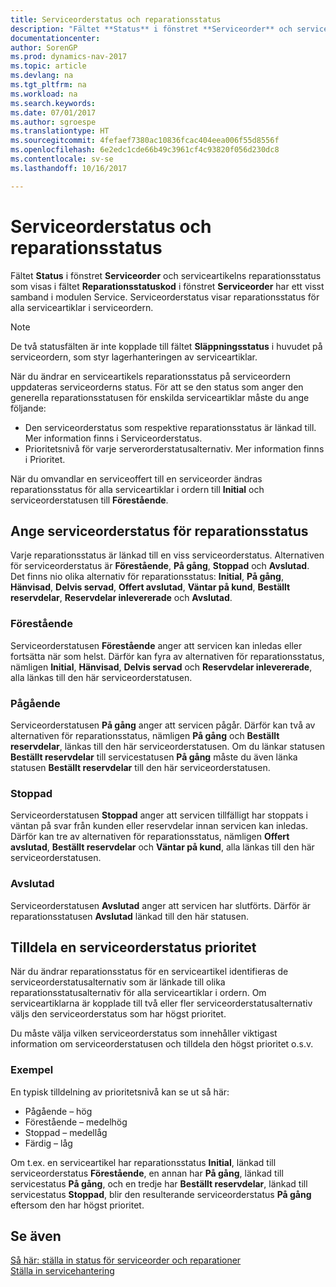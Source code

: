 ```yaml
---
title: Serviceorderstatus och reparationsstatus
description: "Fältet **Status** i fönstret **Serviceorder** och serviceartikelns reparationsstatus som visas i fältet **Reparationsstatuskod** i fönstret **Serviceorder** har ett visst samband i modulen Servicehantering. Serviceorderstatus visar reparationsstatus för alla serviceartiklar i serviceordern."
documentationcenter: 
author: SorenGP
ms.prod: dynamics-nav-2017
ms.topic: article
ms.devlang: na
ms.tgt_pltfrm: na
ms.workload: na
ms.search.keywords: 
ms.date: 07/01/2017
ms.author: sgroespe
ms.translationtype: HT
ms.sourcegitcommit: 4fefaef7380ac10836fcac404eea006f55d8556f
ms.openlocfilehash: 6e2edc1cde66b49c3961cf4c93820f056d230dc8
ms.contentlocale: sv-se
ms.lasthandoff: 10/16/2017

---
```

# <a name="service-order-status-and-repair-status"></a>Serviceorderstatus och reparationsstatus
Fältet **Status** i fönstret **Serviceorder** och serviceartikelns reparationsstatus som visas i fältet **Reparationsstatuskod** i fönstret **Serviceorder** har ett visst samband i modulen Service. Serviceorderstatus visar reparationsstatus för alla serviceartiklar i serviceordern.  
  
> [!NOTE]  
>  De två statusfälten är inte kopplade till fältet **Släppningsstatus** i huvudet på serviceordern, som styr lagerhanteringen av serviceartiklar.  
  
 När du ändrar en serviceartikels reparationsstatus på serviceordern uppdateras serviceorderns status. För att se den status som anger den generella reparationsstatusen för enskilda serviceartiklar måste du ange följande:  
  
* Den serviceorderstatus som respektive reparationsstatus är länkad till. Mer information finns i Serviceorderstatus.  
* Prioritetsnivå för varje serverorderstatusalternativ. Mer information finns i Prioritet.  
  
 När du omvandlar en serviceoffert till en serviceorder ändras reparationsstatus för alla serviceartiklar i ordern till **Initial** och serviceorderstatusen till **Förestående**.  
  
## <a name="specifying-service-order-status-for-repair-status"></a>Ange serviceorderstatus för reparationsstatus  
Varje reparationsstatus är länkad till en viss serviceorderstatus. Alternativen för serviceorderstatus är **Förestående**, **På gång**, **Stoppad** och **Avslutad**. Det finns nio olika alternativ för reparationsstatus: **Initial**, **På gång**, **Hänvisad**, **Delvis servad**, **Offert avslutad**, **Väntar på kund**, **Beställt reservdelar**, **Reservdelar inlevererade** och **Avslutad**.  
  
### <a name="pending"></a>Förestående  
Serviceorderstatusen **Förestående** anger att servicen kan inledas eller fortsätta när som helst. Därför kan fyra av alternativen för reparationsstatus, nämligen **Initial**, **Hänvisad**, **Delvis servad** och **Reservdelar inlevererade**, alla länkas till den här serviceorderstatusen.  
  
### <a name="in-process"></a>Pågående  
Serviceorderstatusen **På gång** anger att servicen pågår. Därför kan två av alternativen för reparationsstatus, nämligen **På gång** och **Beställt reservdelar**, länkas till den här serviceorderstatusen. Om du länkar statusen **Beställt reservdelar** till servicestatusen **På gång** måste du även länka statusen **Beställt reservdelar** till den här serviceorderstatusen.  
  
### <a name="on-hold"></a>Stoppad  
Serviceorderstatusen **Stoppad** anger att servicen tillfälligt har stoppats i väntan på svar från kunden eller reservdelar innan servicen kan inledas. Därför kan tre av alternativen för reparationsstatus, nämligen **Offert avslutad**, **Beställt reservdelar** och **Väntar på kund**, alla länkas till den här serviceorderstatusen.  
  
### <a name="finished"></a>Avslutad  
Serviceorderstatusen **Avslutad** anger att servicen har slutförts. Därför är reparationsstatusen **Avslutad** länkad till den här statusen.  
  
## <a name="assigning-priority-to-service-order-status"></a>Tilldela en serviceorderstatus prioritet  
När du ändrar reparationsstatus för en serviceartikel identifieras de serviceorderstatusalternativ som är länkade till olika reparationsstatusalternativ för alla serviceartiklar i ordern. Om serviceartiklarna är kopplade till två eller fler serviceorderstatusalternativ väljs den serviceorderstatus som har högst prioritet.  
  
Du måste välja vilken serviceorderstatus som innehåller viktigast information om serviceorderstatusen och tilldela den högst prioritet o.s.v.  
  
### <a name="example"></a>Exempel  
En typisk tilldelning av prioritetsnivå kan se ut så här:  
  
* Pågående – hög  
* Förestående – medelhög  
* Stoppad – medellåg  
* Färdig – låg  
  
Om t.ex. en serviceartikel har reparationsstatus **Initial**, länkad till serviceorderstatus **Förestående**, en annan har **På gång**, länkad till servicestatus **På gång**, och en tredje har **Beställt reservdelar**, länkad till servicestatus **Stoppad**, blir den resulterande serviceorderstatus **På gång** eftersom den har högst prioritet.  
  
## <a name="see-also"></a>Se även  
[Så här: ställa in status för serviceorder och reparationer](service-order-repair-status.md)  
[Ställa in servicehantering](service-setup-service.md)  

